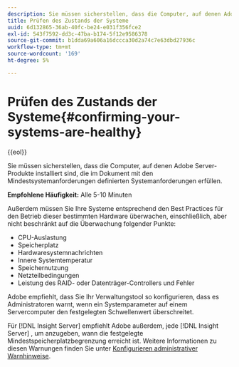 ```yaml
---
description: Sie müssen sicherstellen, dass die Computer, auf denen Adobe Server-Produkte installiert sind, die im Dokument mit den Mindestsystemanforderungen definierten Systemanforderungen erfüllen.
title: Prüfen des Zustands der Systeme
uuid: 6d132865-36ab-40fc-be24-e031f356fce2
exl-id: 543f7592-dd3c-47ba-b174-5f12e9586378
source-git-commit: b1dda69a606a16dccca30d2a74c7e63dbd27936c
workflow-type: tm+mt
source-wordcount: '169'
ht-degree: 5%

---
```


# Prüfen des Zustands der Systeme{#confirming-your-systems-are-healthy}

{{eol}}

Sie müssen sicherstellen, dass die Computer, auf denen Adobe Server-Produkte installiert sind, die im Dokument mit den Mindestsystemanforderungen definierten Systemanforderungen erfüllen.

**Empfohlene Häufigkeit:** Alle 5-10 Minuten

Außerdem müssen Sie Ihre Systeme entsprechend den Best Practices für den Betrieb dieser bestimmten Hardware überwachen, einschließlich, aber nicht beschränkt auf die Überwachung folgender Punkte:

* CPU-Auslastung
* Speicherplatz
* Hardwaresystemnachrichten
* Innere Systemtemperatur
* Speichernutzung
* Netzteilbedingungen
* Leistung des RAID- oder Datenträger-Controllers und Fehler

Adobe empfiehlt, dass Sie Ihr Verwaltungstool so konfigurieren, dass es Administratoren warnt, wenn ein Systemparameter auf einem Servercomputer den festgelegten Schwellenwert überschreitet.

Für [!DNL Insight Server] empfiehlt Adobe außerdem, jede [!DNL Insight Server] , um anzugeben, wann die festgelegte Mindestspeicherplatzbegrenzung erreicht ist. Weitere Informationen zu diesen Warnungen finden Sie unter [Konfigurieren administrativer Warnhinweise](../../../home/c-inst-svr/c-admin-inst-svr/t-config-adm-alrts.md#task-0858f588da4941aa9d4952f6592681aa).
